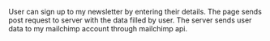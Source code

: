 User can sign up to my newsletter by entering their details.
The page sends post request to server with the data filled by user.
The server sends user data to my mailchimp account through mailchimp api.
